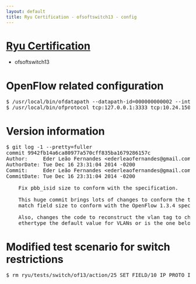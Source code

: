 ```yaml
---
layout: default
title: Ryu Certification - ofsoftswitch13 - config
---
```

# [Ryu Certification](http://osrg.github.io/ryu/certification.html)
* ofsoftswitch13

# OpenFlow related configuration
<pre>
$ /usr/local/bin/ofdatapath --datapath-id=000000000002 --interface=eth21,eth22,eth23 ptcp:3333
$ /usr/local/bin/ofprotocol tcp:127.0.0.1:3333 tcp:10.24.150.30:6633
</pre>

# Version information
<pre>
$ git log -1 --pretty=fuller
commit 9942fb14a6ca80977a570cff835ba1679286157c
Author:     Eder Leão Fernandes &lt;ederleaofernandes@gmail.com&gt;
AuthorDate: Tue Dec 16 23:31:04 2014 -0200
Commit:     Eder Leão Fernandes &lt;ederleaofernandes@gmail.com&gt;
CommitDate: Tue Dec 16 23:31:04 2014 -0200

    Fix pbb_isid size to conform with the specification.
    
    This huge commit brings lots of changes to conform the the pbb isid
    match field size to conform with the OpenFlow 1.3.4 specification.
    
    Also, changes the code to reconstruct the vlan tag to check if the
    ethertype the default value for VLANs or is the one belonging to PBB.
</pre>

# Modified test scenario for switch restrictions
<pre>
$ rm ryu/tests/switch/of13/action/25_SET_FIELD/10_IP_PROTO_IPv6.json
</pre>
